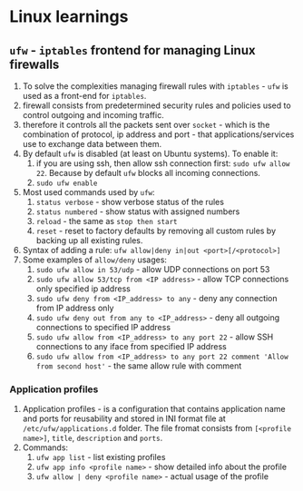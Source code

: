 # Linux learnings
## `ufw` - `iptables` frontend for managing Linux firewalls
1. To solve the complexities managing firewall rules with `iptables` - `ufw` is used as a front-end for `iptables`.
2. firewall consists from predetermined security rules and policies used to control outgoing and incoming traffic.
3. therefore it controls all the packets sent over `socket` - which is the combination of protocol, ip address and port - that applications/services use to exchange data between them.
4. By default `ufw` is disabled (at least on Ubuntu systems). To enable it:
    1. if you are using ssh, then allow ssh connection first: `sudo ufw allow 22`. Because by default `ufw` blocks all incoming connections.
    2. `sudo ufw enable`
5. Most used commands used by `ufw`:
    1. `status verbose` - show verbose status of the rules
    2. `status numbered` - show status with assigned numbers
    3. `reload` - the same as `stop then start`
    4. `reset` - reset to factory defaults by removing all custom rules by backing up all existing rules.
6. Syntax of adding a rule: `ufw allow|deny in|out <port>[/<protocol>]`
7. Some examples of `allow/deny` usages:
    1. `sudo ufw allow in 53/udp` - allow UDP connections on port 53
    2. `sudo ufw allow 53/tcp from <IP address>` - allow TCP connections only specified ip address
    3. `sudo ufw deny from <IP_address> to any` - deny any connection from IP address only
    4. `sudo ufw deny out from any to <IP_address>` - deny all outgoing connections to specified IP address
    5. `sudo ufw allow from <IP_address> to any port 22` - allow SSH connections to any iface from specified IP address
    6. `sudo ufw allow from <IP_address> to any port 22 comment 'Allow from second host'` - the same allow rule with comment

### Application profiles
1. Application profiles - is a configuration that contains application name and ports for reusability and stored in INI format file at `/etc/ufw/applications.d` folder. The file fromat consists from `[<profile name>]`, `title`, `description` and `ports`.
2. Commands:
    1. `ufw app list` - list existing profiles
    2. `ufw app info <profile name>` - show detailed info about the profile
    3. `ufw allow | deny <profile name>` - actual usage of the profile
